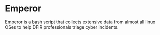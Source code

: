 # Emperor
Emperor is a bash script that collects extensive data from almost all linux OSes to help DFIR professionals triage cyber incidents.
